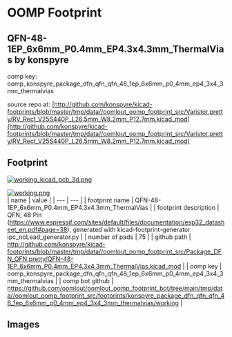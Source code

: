 # OOMP Footprint  
## QFN-48-1EP_6x6mm_P0.4mm_EP4.3x4.3mm_ThermalVias  by konspyre  
  
oomp key: oomp_konspyre_package_dfn_qfn_qfn_48_1ep_6x6mm_p0_4mm_ep4_3x4_3mm_thermalvias  
  
source repo at: [http://github.com/konspyre/kicad-footprints/blob/master/tmp/data//oomlout_oomp_footprint_src/Varistor.pretty/RV_Rect_V25S440P_L26.5mm_W8.2mm_P12.7mm.kicad_mod](http://github.com/konspyre/kicad-footprints/blob/master/tmp/data//oomlout_oomp_footprint_src/Varistor.pretty/RV_Rect_V25S440P_L26.5mm_W8.2mm_P12.7mm.kicad_mod)  
## Footprint  
  
[![working_kicad_pcb_3d.png](working_kicad_pcb_3d_600.png)](working_kicad_pcb_3d.png)  
  
[![working.png](working_600.png)](working.png)  
| name | value | 
| --- | --- | 
| footprint name | QFN-48-1EP_6x6mm_P0.4mm_EP4.3x4.3mm_ThermalVias | 
| footprint description | QFN, 48 Pin (https://www.espressif.com/sites/default/files/documentation/esp32_datasheet_en.pdf#page=38), generated with kicad-footprint-generator ipc_noLead_generator.py | 
| number of pads | 75 | 
| github path | http://github.com/konspyre/kicad-footprints/blob/master/tmp/data//oomlout_oomp_footprint_src/Package_DFN_QFN.pretty/QFN-48-1EP_6x6mm_P0.4mm_EP4.3x4.3mm_ThermalVias.kicad_mod | 
| oomp key | oomp_konspyre_package_dfn_qfn_qfn_48_1ep_6x6mm_p0_4mm_ep4_3x4_3mm_thermalvias | 
| oomp bot github | https://github.com/oomlout/oomlout_oomp_footprint_bot/tree/main/tmp/data//oomlout_oomp_footprint_src/footprints/konspyre_package_dfn_qfn_qfn_48_1ep_6x6mm_p0_4mm_ep4_3x4_3mm_thermalvias/working | 
## Images  
